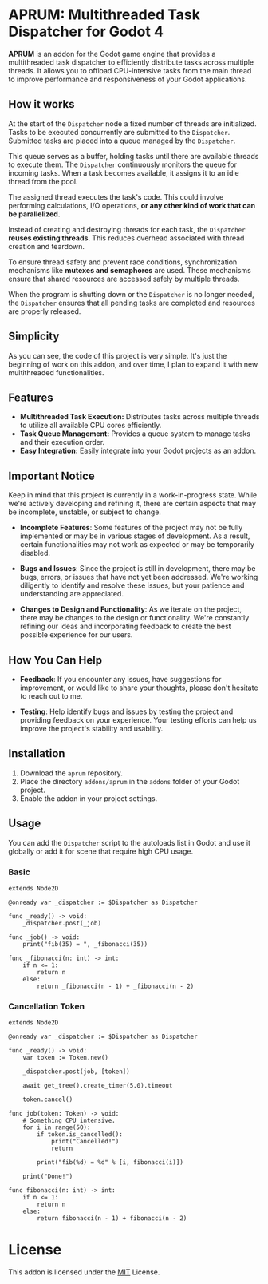 # APRUM: Multithreaded Task Dispatcher for Godot 4

**APRUM** is an addon for the Godot game engine that provides a multithreaded task dispatcher to efficiently distribute tasks across multiple threads. It allows you to offload CPU-intensive tasks from the main thread to improve performance and responsiveness of your Godot applications.

## How it works

At the start of the `Dispatcher` node a fixed number of threads are initialized. Tasks to be executed concurrently are submitted to the `Dispatcher`. Submitted tasks are placed into a queue managed by the `Dispatcher`.  

This queue serves as a buffer, holding tasks until there are available threads to execute them. The `Dispatcher` continuously monitors the queue for incoming tasks. When a task becomes available, it assigns it to an idle thread from the pool.  

The assigned thread executes the task's code. This could involve performing calculations, I/O operations, **or any other kind of work that can be parallelized**.

Instead of creating and destroying threads for each task, the `Dispatcher` **reuses existing threads**. This reduces overhead associated with thread creation and teardown.

To ensure thread safety and prevent race conditions, synchronization mechanisms like **mutexes and semaphores** are used. These mechanisms ensure that shared resources are accessed safely by multiple threads.

When the program is shutting down or the `Dispatcher` is no longer needed, the `Dispatcher` ensures that all pending tasks are completed and resources are properly released.

## Simplicity

As you can see, the code of this project is very simple. It's just the beginning of work on this addon, and over time, I plan to expand it with new multithreaded functionalities.

## Features

- **Multithreaded Task Execution:** Distributes tasks across multiple threads to utilize all available CPU cores efficiently.
- **Task Queue Management:** Provides a queue system to manage tasks and their execution order.
- **Easy Integration:** Easily integrate into your Godot projects as an addon.

## Important Notice

Keep in mind that this project is currently in a work-in-progress state. While we're actively developing and refining it, there are certain aspects that may be incomplete, unstable, or subject to change.

- **Incomplete Features**: Some features of the project may not be fully implemented or may be in various stages of development. As a result, certain functionalities may not work as expected or may be temporarily disabled.

- **Bugs and Issues**: Since the project is still in development, there may be bugs, errors, or issues that have not yet been addressed. We're working diligently to identify and resolve these issues, but your patience and understanding are appreciated.

- **Changes to Design and Functionality**: As we iterate on the project, there may be changes to the design or functionality. We're constantly refining our ideas and incorporating feedback to create the best possible experience for our users.

## How You Can Help

- **Feedback**: If you encounter any issues, have suggestions for improvement, or would like to share your thoughts, please don't hesitate to reach out to me.

- **Testing**: Help identify bugs and issues by testing the project and providing feedback on your experience. Your testing efforts can help us improve the project's stability and usability.

## Installation

1. Download the `aprum` repository.
2. Place the directory `addons/aprum` in the `addons` folder of your Godot project.
3. Enable the addon in your project settings.

## Usage

You can add the `Dispatcher` script to the autoloads list in Godot and use it globally or add it for scene that require high CPU usage.

### Basic
```gdscript
extends Node2D

@onready var _dispatcher := $Dispatcher as Dispatcher

func _ready() -> void:
    _dispatcher.post(_job)

func _job() -> void:
    print("fib(35) = ", _fibonacci(35))

func _fibonacci(n: int) -> int:
    if n <= 1:
        return n
    else:
        return _fibonacci(n - 1) + _fibonacci(n - 2)

```

### Cancellation Token

```gdscript
extends Node2D

@onready var _dispatcher := $Dispatcher as Dispatcher

func _ready() -> void:
	var token := Token.new()

	_dispatcher.post(job, [token])

	await get_tree().create_timer(5.0).timeout

	token.cancel()

func job(token: Token) -> void:
	# Something CPU intensive.
	for i in range(50):
		if token.is_cancelled():
			print("Cancelled!")
			return
		
		print("fib(%d) = %d" % [i, fibonacci(i)])
	
	print("Done!")

func fibonacci(n: int) -> int:
	if n <= 1:
		return n
	else:
		return fibonacci(n - 1) + fibonacci(n - 2)
```

# License

This addon is licensed under the [MIT](LICENSE.md) License. 
